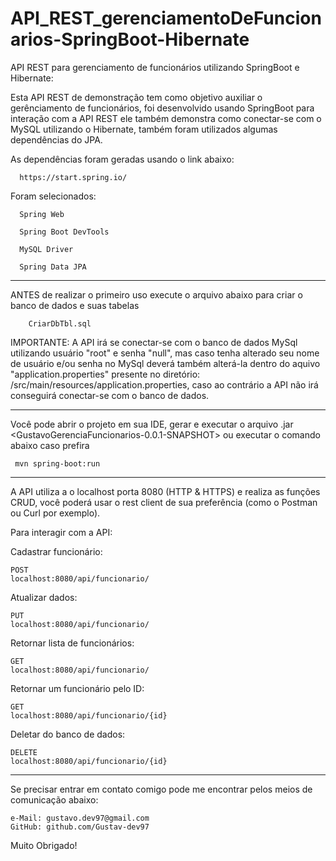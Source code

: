 # API_REST_gerenciamentoDeFuncionarios-SpringBoot-Hibernate
API REST para gerenciamento de funcionários utilizando SpringBoot e Hibernate:

Esta API REST de demonstração tem como objetivo auxiliar o gerênciamento de funcionários, foi desenvolvido usando SpringBoot 
para interação com a API REST ele também demonstra como conectar-se com o MySQL utilizando o Hibernate, também foram utilizados
algumas dependências do JPA.

  As dependências foram geradas usando o link abaixo:
  
      https://start.spring.io/
      
 Foram selecionados:
 
      Spring Web
      
      Spring Boot DevTools
      
      MySQL Driver
      
      Spring Data JPA

-----------------------------------------------------------------------------------------------------------------------------

ANTES de realizar o primeiro uso execute o arquivo abaixo para criar o banco de dados e suas tabelas

	    CriarDbTbl.sql
    
IMPORTANTE: A API irá se conectar-se com o banco de dados MySql utilizando usuário "root" e  senha "null", 
mas caso tenha alterado seu nome de usuário e/ou senha no MySql deverá também alterá-la dentro do aquivo "application.properties"
presente no diretório: /src/main/resources/application.properties, caso ao contrário a API não irá conseguirá conectar-se com o 
banco de dados.

-----------------------------------------------------------------------------------------------------------------------------
Você pode abrir o projeto em sua IDE, gerar e executar o arquivo .jar <GustavoGerenciaFuncionarios-0.0.1-SNAPSHOT> ou executar o comando
abaixo caso prefira

     mvn spring-boot:run
    
-----------------------------------------------------------------------------------------------------------------------------

A API utiliza a o localhost porta 8080 (HTTP & HTTPS) e realiza as funções CRUD, você poderá usar o rest client de sua preferência (como o
Postman ou Curl por exemplo).

Para interagir com a API:

Cadastrar funcionário:

    POST 
    localhost:8080/api/funcionario/
    
Atualizar dados:

    PUT 
    localhost:8080/api/funcionario/    

Retornar lista de funcionários:

    GET 
    localhost:8080/api/funcionario/

Retornar um funcionário pelo ID:

    GET 
    localhost:8080/api/funcionario/{id}

Deletar do banco de dados:

    DELETE 
    localhost:8080/api/funcionario/{id}
    
-----------------------------------------------------------------------------------------------------------------------------

Se precisar entrar em contato comigo pode me encontrar pelos meios de comunicação abaixo:

	e-Mail: gustavo.dev97@gmail.com
	GitHub: github.com/Gustav-dev97

Muito Obrigado!
